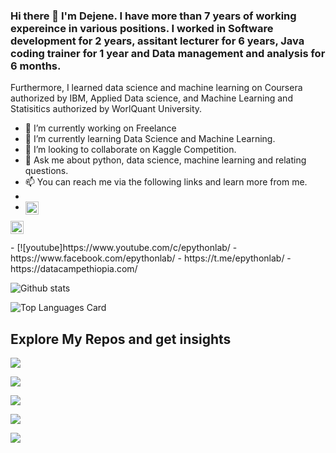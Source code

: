 ### Hi there 👋 I'm Dejene. I have more than 7 years of working expereince in various positions. I worked in Software development for 2 years, assitant lecturer for 6 years, Java coding trainer for 1 year and Data management and analysis for 6 months.

Furthermore, I learned data science and machine learning on Coursera authorized by IBM, Applied Data science, and Machine Learning and Statisitics authorized by WorlQuant University.
<!--
**epythonlab/epythonlab** is a ✨ _special_ ✨ repository because its `README.md` (this file) appears on your GitHub profile.
-->

- 🔭 I’m currently working on Freelance
- 🌱 I’m currently learning Data Science and Machine Learning.
- 👯 I’m looking to collaborate on Kaggle Competition.
- 💬 Ask me about python, data science, machine learning and relating questions.
- 📫 You can reach me via the following links and learn more from me.
- 
- <a href="https://www.youtube.com/c/epythonlab">
  <img align="left" alt="EPYTHON LAB | Youtube" width="21px" src="https://raw.githubusercontent.com/shinokada/shinokada/master/assets/twitter.png"/>
</a>
<a href="https://medium.com/@shinichiokada">
  <img align="left" alt="Shinichi Okada | Medium" width="21px" src="https://raw.githubusercontent.com/shinokada/shinokada/master/assets/medium.png"/>
</a>

<br />
<br />
-   [![youtube]https://www.youtube.com/c/epythonlab/ 
-   https://www.facebook.com/epythonlab/
-   https://t.me/epythonlab/
-   https://datacampethiopia.com/

![Github stats](https://github-readme-stats.vercel.app/api?username=epythonlab&theme=highcontrast&show_icons=true&count_private=true)

![Top Languages Card](https://github-readme-stats.vercel.app/api/top-langs/?username=epythonlab&layout=compact)

## Explore My Repos and get insights

[![](https://github-readme-stats.vercel.app/api/pin/?username=epythonlab&repo=Coursera_Capstone&show_owner=true)](https://github.com/epythonlab/Coursera_Capstone)

[![](https://github-readme-stats.vercel.app/api/pin/?username=epythonlab&repo=WQU-DS-Unit-1&show_owner=true)](https://github.com/epythonlab/WQU-DS-Unit-1)

[![](https://github-readme-stats.vercel.app/api/pin/?username=epythonlab&repo=Data-Science-Competition&show_owner=true)](https://github.com/epythonlab/Data-Science-Competition)

[![](https://github-readme-stats.vercel.app/api/pin/?username=epythonlab&repo=CourserUdacity-Bertelsmann-Projectsa_Capstone&show_owner=true)](https://github.com/epythonlab/Udacity-Bertelsmann-Projects)

[![](https://github-readme-stats.vercel.app/api/pin/?username=epythonlab&repo=HamoyeIntern&show_owner=true)](https://github.com/epythonlab/HamoyeIntern)  

